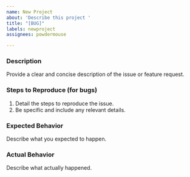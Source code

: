 ```yaml
---
name: New Project
about: 'Describe this project '
title: "[BUG]"
labels: newproject
assignees: powdermouse

---
```


### Description
Provide a clear and concise description of the issue or feature request.

### Steps to Reproduce (for bugs)
1. Detail the steps to reproduce the issue.
2. Be specific and include any relevant details.

### Expected Behavior
Describe what you expected to happen.

### Actual Behavior
Describe what actually happened.

<!-- Add any additional sections or instructions as needed -->
